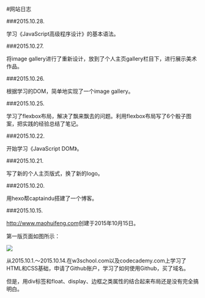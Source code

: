 #网站日志

###2015.10.28.

学习《JavaScript高级程序设计》的基本语法。

###2015.10.27.

将image gallery进行了重新设计，放到了个人主页gallery栏目下，进行展示美术作品。

###2015.10.26.

根据学习的DOM，简单地实现了一个image gallery。

###2015.10.25.

学习了flexbox布局，解决了飘来飘去的问题。利用flexbox布局写了6个骰子图案，把实践的经验总结了笔记。

###2015.10.22.

开始学习《JavaScript DOM》。

###2015.10.21.

写了新的个人主页版式，换了新的logo。

###2015.10.20.

用hexo帮captaindu搭建了一个博客。

###2015.10.15.

<http://www.maohuifeng.com>创建于2015年10月15日。

第一版页面如图所示：

<img src="/Users/apple/MyGit/natto/static/image"/>

从2015.10.1.～2015.10.14.在w3school.com以及codecademy.com上学习了HTML和CSS基础，申请了Github账户，学习了如何使用Github，买了域名。

但是，用div标签和float、display、边框之类属性的结合起来布局还是没有完全搞明白。